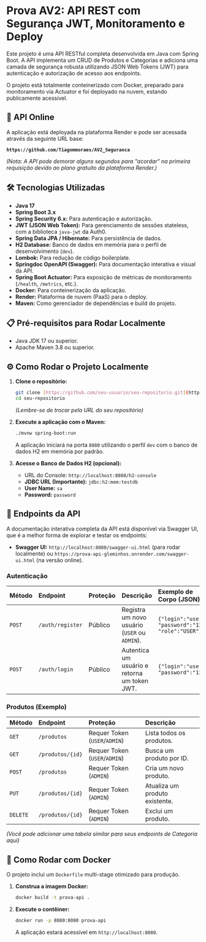 # Prova AV2: API REST com Segurança JWT, Monitoramento e Deploy

Este projeto é uma API RESTful completa desenvolvida em Java com Spring Boot. A API implementa um CRUD de Produtos e Categorias e adiciona uma camada de segurança robusta utilizando JSON Web Tokens (JWT) para autenticação e autorização de acesso aos endpoints.

O projeto está totalmente conteinerizado com Docker, preparado para monitoramento via Actuator e foi deployado na nuvem, estando publicamente acessível.

## 🚀 API Online

A aplicação está deployada na plataforma Render e pode ser acessada através da seguinte URL base:

**`https://github.com/Tiagommoraes/AV2_Seguranca`**

*(Nota: A API pode demorar alguns segundos para "acordar" na primeira requisição devido ao plano gratuito da plataforma Render.)*

## 🛠️ Tecnologias Utilizadas

- **Java 17**
- **Spring Boot 3.x**
- **Spring Security 6.x:** Para autenticação e autorização.
- **JWT (JSON Web Token):** Para gerenciamento de sessões stateless, com a biblioteca `java-jwt` da Auth0.
- **Spring Data JPA / Hibernate:** Para persistência de dados.
- **H2 Database:** Banco de dados em memória para o perfil de desenvolvimento (`dev`).
- **Lombok:** Para redução de código boilerplate.
- **Springdoc OpenAPI (Swagger):** Para documentação interativa e visual da API.
- **Spring Boot Actuator:** Para exposição de métricas de monitoramento (`/health`, `/metrics`, etc.).
- **Docker:** Para conteinerização da aplicação.
- **Render:** Plataforma de nuvem (PaaS) para o deploy.
- **Maven:** Como gerenciador de dependências e build do projeto.

## 📋 Pré-requisitos para Rodar Localmente

- Java JDK 17 ou superior.
- Apache Maven 3.8 ou superior.

## ⚙️ Como Rodar o Projeto Localmente

1.  **Clone o repositório:**
    ```bash
    git clone [https://github.com/seu-usuario/seu-repositorio.git](https://github.com/seu-usuario/seu-repositorio.git)
    cd seu-repositorio
    ```
    *(Lembre-se de trocar pela URL do seu repositório)*

2.  **Execute a aplicação com o Maven:**
    ```bash
    ./mvnw spring-boot:run
    ```
    A aplicação iniciará na porta `8080` utilizando o perfil `dev` com o banco de dados H2 em memória por padrão.

3.  **Acesse o Banco de Dados H2 (opcional):**
    - URL do Console: `http://localhost:8080/h2-console`
    - **JDBC URL (Importante):** `jdbc:h2:mem:testdb`
    - **User Name:** `sa`
    - **Password:** `password`

## 📖 Endpoints da API

A documentação interativa completa da API está disponível via Swagger UI, que é a melhor forma de explorar e testar os endpoints:

- **Swagger UI:** `http://localhost:8080/swagger-ui.html` (para rodar localmente) ou `https://prova-api-gleminhos.onrender.com/swagger-ui.html` (na versão online).

### Autenticação

| Método | Endpoint          | Proteção | Descrição                                    | Exemplo de Corpo (JSON)                                |
| :----- | :---------------- | :------- | :------------------------------------------- | :----------------------------------------------------- |
| `POST` | `/auth/register`  | Público  | Registra um novo usuário (`USER` ou `ADMIN`).  | `{"login":"user", "password":"123", "role":"USER"}` |
| `POST` | `/auth/login`     | Público  | Autentica um usuário e retorna um token JWT. | `{"login":"user", "password":"123"}`                |

### Produtos (Exemplo)

| Método   | Endpoint          | Proteção                     | Descrição                    |
| :------- | :---------------- | :--------------------------- | :--------------------------- |
| `GET`    | `/produtos`       | Requer Token (`USER`/`ADMIN`) | Lista todos os produtos.     |
| `GET`    | `/produtos/{id}`  | Requer Token (`USER`/`ADMIN`) | Busca um produto por ID.     |
| `POST`   | `/produtos`       | Requer Token (`ADMIN`)       | Cria um novo produto.        |
| `PUT`    | `/produtos/{id}`  | Requer Token (`ADMIN`)       | Atualiza um produto existente. |
| `DELETE` | `/produtos/{id}`  | Requer Token (`ADMIN`)       | Exclui um produto.           |

*(Você pode adicionar uma tabela similar para seus endpoints de Categoria aqui)*

## 🐳 Como Rodar com Docker

O projeto inclui um `Dockerfile` multi-stage otimizado para produção.

1.  **Construa a imagem Docker:**
    ```bash
    docker build -t prova-api .
    ```

2.  **Execute o contêiner:**
    ```bash
    docker run -p 8080:8080 prova-api
    ```
    A aplicação estará acessível em `http://localhost:8080`.
